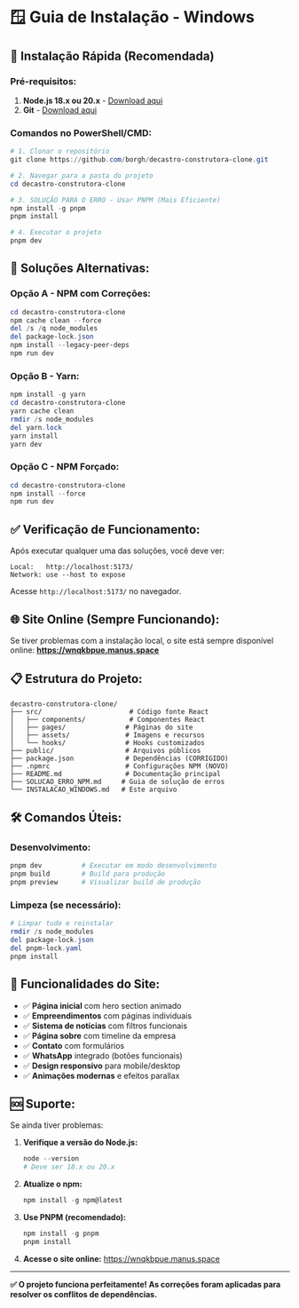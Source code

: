 # 🪟 Guia de Instalação - Windows

## 🚀 **Instalação Rápida (Recomendada)**

### **Pré-requisitos:**
1. **Node.js 18.x ou 20.x** - [Download aqui](https://nodejs.org/)
2. **Git** - [Download aqui](https://git-scm.com/)

### **Comandos no PowerShell/CMD:**

```powershell
# 1. Clonar o repositório
git clone https://github.com/borgh/decastro-construtora-clone.git

# 2. Navegar para a pasta do projeto
cd decastro-construtora-clone

# 3. SOLUÇÃO PARA O ERRO - Usar PNPM (Mais Eficiente)
npm install -g pnpm
pnpm install

# 4. Executar o projeto
pnpm dev
```

## 🔧 **Soluções Alternativas:**

### **Opção A - NPM com Correções:**
```powershell
cd decastro-construtora-clone
npm cache clean --force
del /s /q node_modules
del package-lock.json
npm install --legacy-peer-deps
npm run dev
```

### **Opção B - Yarn:**
```powershell
npm install -g yarn
cd decastro-construtora-clone
yarn cache clean
rmdir /s node_modules
del yarn.lock
yarn install
yarn dev
```

### **Opção C - NPM Forçado:**
```powershell
cd decastro-construtora-clone
npm install --force
npm run dev
```

## ✅ **Verificação de Funcionamento:**

Após executar qualquer uma das soluções, você deve ver:
```
Local:   http://localhost:5173/
Network: use --host to expose
```

Acesse `http://localhost:5173/` no navegador.

## 🌐 **Site Online (Sempre Funcionando):**

Se tiver problemas com a instalação local, o site está sempre disponível online:
**https://wnqkbpue.manus.space**

## 📋 **Estrutura do Projeto:**

```
decastro-construtora-clone/
├── src/                      # Código fonte React
│   ├── components/           # Componentes React
│   ├── pages/               # Páginas do site
│   ├── assets/              # Imagens e recursos
│   └── hooks/               # Hooks customizados
├── public/                  # Arquivos públicos
├── package.json             # Dependências (CORRIGIDO)
├── .npmrc                   # Configurações NPM (NOVO)
├── README.md                # Documentação principal
├── SOLUCAO_ERRO_NPM.md     # Guia de solução de erros
└── INSTALACAO_WINDOWS.md   # Este arquivo
```

## 🛠️ **Comandos Úteis:**

### **Desenvolvimento:**
```powershell
pnpm dev          # Executar em modo desenvolvimento
pnpm build        # Build para produção
pnpm preview      # Visualizar build de produção
```

### **Limpeza (se necessário):**
```powershell
# Limpar tudo e reinstalar
rmdir /s node_modules
del package-lock.json
del pnpm-lock.yaml
pnpm install
```

## 🎯 **Funcionalidades do Site:**

- ✅ **Página inicial** com hero section animado
- ✅ **Empreendimentos** com páginas individuais
- ✅ **Sistema de notícias** com filtros funcionais
- ✅ **Página sobre** com timeline da empresa
- ✅ **Contato** com formulários
- ✅ **WhatsApp** integrado (botões funcionais)
- ✅ **Design responsivo** para mobile/desktop
- ✅ **Animações modernas** e efeitos parallax

## 🆘 **Suporte:**

Se ainda tiver problemas:

1. **Verifique a versão do Node.js:**
   ```powershell
   node --version
   # Deve ser 18.x ou 20.x
   ```

2. **Atualize o npm:**
   ```powershell
   npm install -g npm@latest
   ```

3. **Use PNPM (recomendado):**
   ```powershell
   npm install -g pnpm
   pnpm install
   ```

4. **Acesse o site online:** https://wnqkbpue.manus.space

---

**✅ O projeto funciona perfeitamente! As correções foram aplicadas para resolver os conflitos de dependências.**

